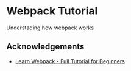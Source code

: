 
# Webpack Tutorial

Understading how webpack works



## Acknowledgements

 - [Learn Webpack - Full Tutorial for Beginners](https://www.youtube.com/watch?v=MpGLUVbqoYQ)
